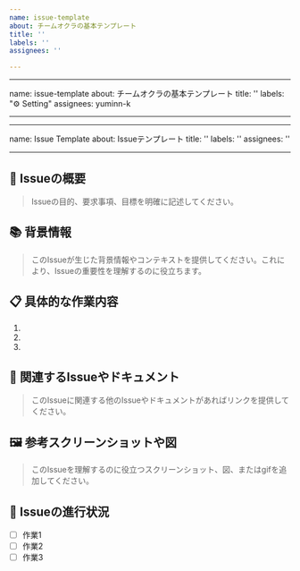 ```yaml
---
name: issue-template
about: チームオクラの基本テンプレート
title: ''
labels: ''
assignees: ''

---
```


---
name: issue-template
about: チームオクラの基本テンプレート
title: ''
labels: "⚙ Setting"
assignees: yuminn-k

---

---
name: Issue Template
about: Issueテンプレート
title: ''
labels: ''
assignees: ''

---

## 📝 Issueの概要

> Issueの目的、要求事項、目標を明確に記述してください。

## 📚 背景情報

> このIssueが生じた背景情報やコンテキストを提供してください。これにより、Issueの重要性を理解するのに役立ちます。

## 📋 具体的な作業内容

1. 
2. 
3. 

## 📎 関連するIssueやドキュメント

> このIssueに関連する他のIssueやドキュメントがあればリンクを提供してください。

## 🖼️ 参考スクリーンショットや図

> このIssueを理解するのに役立つスクリーンショット、図、またはgifを追加してください。

## 🔄 Issueの進行状況

- [ ] 作業1
- [ ] 作業2
- [ ] 作業3
